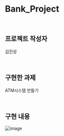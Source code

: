 # Bank_Project

</br>

## 프로젝트 작성자

김진성

</br>

## 구현한 과제

ATM시스템 만들기

</br>

## 구현 내용
![image](https://github.com/GYALLERHORN/Bank_Project/assets/141597722/02154e95-87c6-4128-84e0-13cbca1b51ea)

